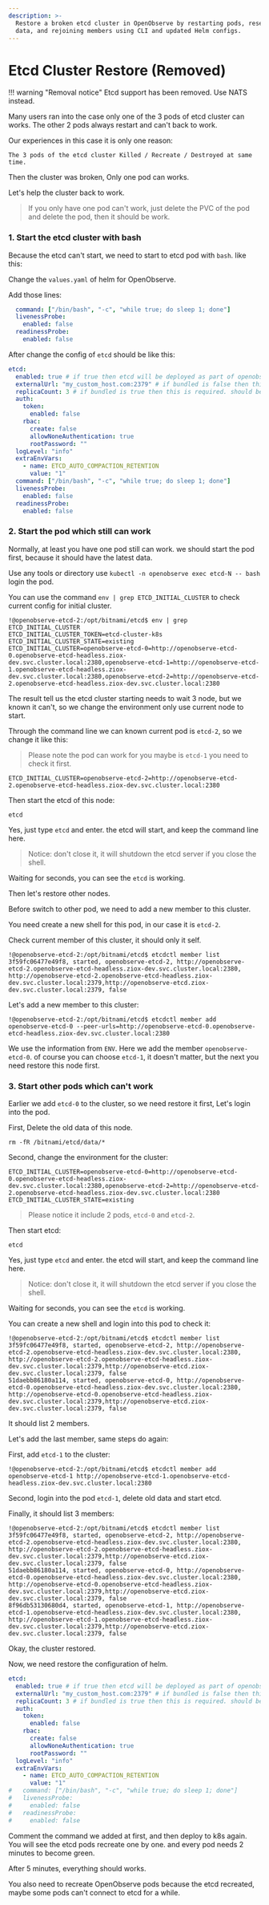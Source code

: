 ```yaml
---
description: >-
  Restore a broken etcd cluster in OpenObserve by restarting pods, resetting
  data, and rejoining members using CLI and updated Helm configs.
---
```

# Etcd Cluster Restore (Removed)

!!! warning "Removal notice"
    Etcd support has been removed. Use NATS instead.

Many users ran into the case only one of the 3 pods of etcd cluster can works. The other 2 pods always restart and can't back to work.

Our experiences in this case it is only one reason:

```
The 3 pods of the etcd cluster Killed / Recreate / Destroyed at same time.
```

Then the cluster was broken, Only one pod can works.

Let's help the cluster back to work.

> If you only have one pod can't work, just delete the PVC of the pod and delete the pod, then it should be work.

### 1. Start the etcd cluster with bash

Because the etcd can't start, we need to start to etcd pod with `bash`. like this:

Change the `values.yaml` of helm for OpenObserve.

Add those lines:

```yaml
  command: ["/bin/bash", "-c", "while true; do sleep 1; done"]
  livenessProbe:
    enabled: false
  readinessProbe:
    enabled: false
```

After change the config of `etcd` should be like this:

```yaml
etcd:
  enabled: true # if true then etcd will be deployed as part of openobserve
  externalUrl: "my_custom_host.com:2379" # if bundled is false then this is required
  replicaCount: 3 # if bundled is true then this is required. should be odd number
  auth:
    token:
      enabled: false
    rbac:
      create: false
      allowNoneAuthentication: true
      rootPassword: ""
  logLevel: "info"
  extraEnvVars:
    - name: ETCD_AUTO_COMPACTION_RETENTION
      value: "1"
  command: ["/bin/bash", "-c", "while true; do sleep 1; done"]
  livenessProbe:
    enabled: false
  readinessProbe:
    enabled: false
```

### 2. Start the pod which still can work

Normally, at least you have one pod still can work. we should start the pod first, because it should have the latest data.

Use any tools or directory use `kubectl -n openobserve exec etcd-N -- bash` login the pod.

You can use the command `env | grep ETCD_INITIAL_CLUSTER` to check current config for initial cluster.

```shell
!@openobserve-etcd-2:/opt/bitnami/etcd$ env | grep ETCD_INITIAL_CLUSTER
ETCD_INITIAL_CLUSTER_TOKEN=etcd-cluster-k8s
ETCD_INITIAL_CLUSTER_STATE=existing
ETCD_INITIAL_CLUSTER=openobserve-etcd-0=http://openobserve-etcd-0.openobserve-etcd-headless.ziox-dev.svc.cluster.local:2380,openobserve-etcd-1=http://openobserve-etcd-1.openobserve-etcd-headless.ziox-dev.svc.cluster.local:2380,openobserve-etcd-2=http://openobserve-etcd-2.openobserve-etcd-headless.ziox-dev.svc.cluster.local:2380
```

The result tell us the etcd cluster starting needs to wait 3 node, but we known it can't, so we change the environment only use current node to start.

Through the command line we can known current pod is `etcd-2`, so we change it like this:

> Please note the pod can work for you maybe is `etcd-1` you need to check it first.

```shell
ETCD_INITIAL_CLUSTER=openobserve-etcd-2=http://openobserve-etcd-2.openobserve-etcd-headless.ziox-dev.svc.cluster.local:2380
```

Then start the etcd of this node:

```shell
etcd
```

Yes, just type `etcd` and enter. the etcd will start, and keep the command line here.

> Notice: don't close it, it will shutdown the etcd server if you close the shell.

Waiting for seconds, you can see the `etcd` is working.

Then let's restore other nodes.

Before switch to other pod, we need to add a new member to this cluster.

You need create a new shell for this pod, in our case it is `etcd-2`.

Check current member of this cluster, it should only it self.
```shell
!@openobserve-etcd-2:/opt/bitnami/etcd$ etcdctl member list
3f59fc06477e49f8, started, openobserve-etcd-2, http://openobserve-etcd-2.openobserve-etcd-headless.ziox-dev.svc.cluster.local:2380, http://openobserve-etcd-2.openobserve-etcd-headless.ziox-dev.svc.cluster.local:2379,http://openobserve-etcd.ziox-dev.svc.cluster.local:2379, false
```

Let's add a new member to this cluster:

```shell
!@openobserve-etcd-2:/opt/bitnami/etcd$ etcdctl member add openobserve-etcd-0 --peer-urls=http://openobserve-etcd-0.openobserve-etcd-headless.ziox-dev.svc.cluster.local:2380
```

We use the information from `ENV`. Here we add the member `openobserve-etcd-0`. of course you can choose `etcd-1`, it doesn't matter, but the next you need restore this node first.

### 3. Start other pods which can't work

Earlier we add `etcd-0` to the cluster, so we need restore it first, Let's login into the pod.

First, Delete the old data of this node.

```shell
rm -fR /bitnami/etcd/data/*
```

Second, change the environment for the cluster:

```shell
ETCD_INITIAL_CLUSTER=openobserve-etcd-0=http://openobserve-etcd-0.openobserve-etcd-headless.ziox-dev.svc.cluster.local:2380,openobserve-etcd-2=http://openobserve-etcd-2.openobserve-etcd-headless.ziox-dev.svc.cluster.local:2380
ETCD_INITIAL_CLUSTER_STATE=existing
```

> Please notice it include 2 pods, `etcd-0` and `etcd-2`.

Then start etcd:

```shell
etcd
```

Yes, just type `etcd` and enter. the etcd will start, and keep the command line here.

> Notice: don't close it, it will shutdown the etcd server if you close the shell.

Waiting for seconds, you can see the `etcd` is working.

You can create a new shell and login into this pod to check it:

```shell
!@openobserve-etcd-2:/opt/bitnami/etcd$ etcdctl member list
3f59fc06477e49f8, started, openobserve-etcd-2, http://openobserve-etcd-2.openobserve-etcd-headless.ziox-dev.svc.cluster.local:2380, http://openobserve-etcd-2.openobserve-etcd-headless.ziox-dev.svc.cluster.local:2379,http://openobserve-etcd.ziox-dev.svc.cluster.local:2379, false
51daebb86180a114, started, openobserve-etcd-0, http://openobserve-etcd-0.openobserve-etcd-headless.ziox-dev.svc.cluster.local:2380, http://openobserve-etcd-0.openobserve-etcd-headless.ziox-dev.svc.cluster.local:2379,http://openobserve-etcd.ziox-dev.svc.cluster.local:2379, false
```

It should list 2 members.

Let's add the last member, same steps do again:

First, add `etcd-1` to the cluster:

```shell
!@openobserve-etcd-2:/opt/bitnami/etcd$ etcdctl member add openobserve-etcd-1 http://openobserve-etcd-1.openobserve-etcd-headless.ziox-dev.svc.cluster.local:2380
```

Second, login into the pod `etcd-1`, delete old data and start etcd.

Finally, it should list 3 members:

```shell
!@openobserve-etcd-2:/opt/bitnami/etcd$ etcdctl member list
3f59fc06477e49f8, started, openobserve-etcd-2, http://openobserve-etcd-2.openobserve-etcd-headless.ziox-dev.svc.cluster.local:2380, http://openobserve-etcd-2.openobserve-etcd-headless.ziox-dev.svc.cluster.local:2379,http://openobserve-etcd.ziox-dev.svc.cluster.local:2379, false
51daebb86180a114, started, openobserve-etcd-0, http://openobserve-etcd-0.openobserve-etcd-headless.ziox-dev.svc.cluster.local:2380, http://openobserve-etcd-0.openobserve-etcd-headless.ziox-dev.svc.cluster.local:2379,http://openobserve-etcd.ziox-dev.svc.cluster.local:2379, false
8f96db53130680d4, started, openobserve-etcd-1, http://openobserve-etcd-1.openobserve-etcd-headless.ziox-dev.svc.cluster.local:2380, http://openobserve-etcd-1.openobserve-etcd-headless.ziox-dev.svc.cluster.local:2379,http://openobserve-etcd.ziox-dev.svc.cluster.local:2379, false
```

Okay, the cluster restored.

Now, we need restore the configuration of helm. 

```yaml
etcd:
  enabled: true # if true then etcd will be deployed as part of openobserve
  externalUrl: "my_custom_host.com:2379" # if bundled is false then this is required
  replicaCount: 3 # if bundled is true then this is required. should be odd number
  auth:
    token:
      enabled: false
    rbac:
      create: false
      allowNoneAuthentication: true
      rootPassword: ""
  logLevel: "info"
  extraEnvVars:
    - name: ETCD_AUTO_COMPACTION_RETENTION
      value: "1"
#   command: ["/bin/bash", "-c", "while true; do sleep 1; done"]
#   livenessProbe:
#     enabled: false
#   readinessProbe:
#     enabled: false
```

Comment the command we added at first, and then deploy to k8s again. You will see the etcd pods recreate one by one. and every pod needs 2 minutes to become green.

After 5 minutes, everything should works. 

You also need to recreate OpenObserve pods because the etcd recreated, maybe some pods can't connect to etcd for a while.
